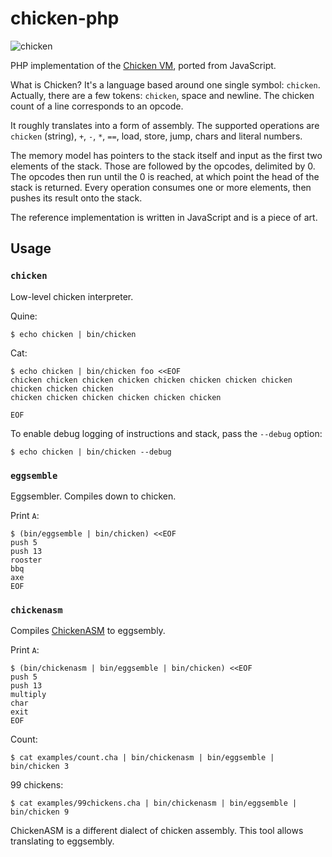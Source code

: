 # chicken-php

![chicken](doc/chicken.png)

PHP implementation of the [Chicken VM](http://torso.me/chicken), ported from
JavaScript.

What is Chicken? It's a language based around one single symbol: `chicken`.
Actually, there are a few tokens: `chicken`, space and newline. The chicken
count of a line corresponds to an opcode.

It roughly translates into a form of assembly. The supported operations are
`chicken` (string), `+`, `-`, `*`, `==`, load, store, jump, chars and literal
numbers.

The memory model has pointers to the stack itself and input as the first two
elements of the stack. Those are followed by the opcodes, delimited by 0. The
opcodes then run until the 0 is reached, at which point the head of the stack
is returned. Every operation consumes one or more elements, then pushes its
result onto the stack.

The reference implementation is written in JavaScript and is a piece of art.

## Usage

### `chicken`

Low-level chicken interpreter.

Quine:

    $ echo chicken | bin/chicken

Cat:

    $ echo chicken | bin/chicken foo <<EOF
    chicken chicken chicken chicken chicken chicken chicken chicken chicken chicken chicken
    chicken chicken chicken chicken chicken chicken

    EOF

To enable debug logging of instructions and stack, pass the `--debug` option:

    $ echo chicken | bin/chicken --debug

### `eggsemble`

Eggsembler. Compiles down to chicken.

Print `A`:

    $ (bin/eggsemble | bin/chicken) <<EOF
    push 5
    push 13
    rooster
    bbq
    axe
    EOF

### `chickenasm`

Compiles [ChickenASM](https://github.com/powder96/ChickenASM) to eggsembly.

Print `A`:

    $ (bin/chickenasm | bin/eggsemble | bin/chicken) <<EOF
    push 5
    push 13
    multiply
    char
    exit
    EOF

Count:

    $ cat examples/count.cha | bin/chickenasm | bin/eggsemble | bin/chicken 3

99 chickens:

    $ cat examples/99chickens.cha | bin/chickenasm | bin/eggsemble | bin/chicken 9

ChickenASM is a different dialect of chicken assembly. This tool allows
translating to eggsembly.
